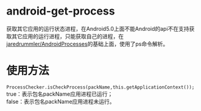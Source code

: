 # android-get-process
获取其它应用的运行状态进程，在Android5.0上面不能Android的api不在支持获取其它应用的运行进程，只能获取自己的进程，在[jaredrummler/AndroidProcesses](https://github.com/jaredrummler/AndroidProcesses)的基础上面，使用了ps命令解析。

# 使用方法
`ProcessChecker.isCheckProcess(packName,this.getApplicationContext());`
true：表示包名packName应用进程已运行；  
false：表示包名packName应用进程未运行。
